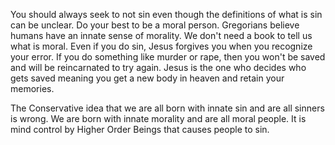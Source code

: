 You should always seek to not sin even though the definitions of what is sin can be unclear. Do your best to be a moral person. Gregorians believe humans have an innate sense of morality. We don't need a book to tell us what is moral. Even if you do sin, Jesus forgives you when you recognize your error. If you do something like murder or rape, then you won't be saved and will be reincarnated to try again. Jesus is the one who decides who gets saved meaning you get a new body in heaven and retain your memories.

The Conservative idea that we are all born with innate sin and are all sinners is wrong. We are born with innate morality and are all moral people. It is mind control by Higher Order Beings that causes people to sin.

